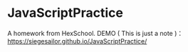 # JavaScriptPractice
A homework from HexSchool.
DEMO ( This is just a note )：https://siegesailor.github.io/JavaScriptPractice/
